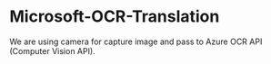 # Microsoft-OCR-Translation
We are using camera for capture image and pass to Azure OCR API (Computer Vision API).
